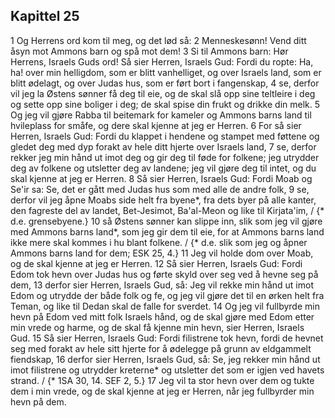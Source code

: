 ## Kapittel 25

1 Og Herrens ord kom til meg, og det lød så:
2 Menneskesønn! Vend ditt åsyn mot Ammons barn og spå mot dem!
3 Si til Ammons barn: Hør Herrens, Israels Guds ord! Så sier Herren, Israels Gud: Fordi du ropte: Ha, ha! over min helligdom, som er blitt vanhelliget, og over Israels land, som er blitt ødelagt, og over Judas hus, som er ført bort i fangenskap,
4 se, derfor vil jeg la Østens sønner få deg til eie, og de skal slå opp sine teltleire i deg og sette opp sine boliger i deg; de skal spise din frukt og drikke din melk.
5 Og jeg vil gjøre Rabba til beitemark for kameler og Ammons barns land til hvileplass for småfe, og dere skal kjenne at jeg er Herren.
6 For så sier Herren, Israels Gud: Fordi du klappet i hendene og stampet med føttene og gledet deg med dyp forakt av hele ditt hjerte over Israels land,
7 se, derfor rekker jeg min hånd ut imot deg og gir deg til føde for folkene; jeg utrydder deg av folkene og utsletter deg av landene; jeg vil gjøre deg til intet, og du skal kjenne at jeg er Herren.
8 Så sier Herren, Israels Gud: Fordi Moab og Se'ir sa: Se, det er gått med Judas hus som med alle de andre folk,
9 se, derfor vil jeg åpne Moabs side helt fra byene*, fra dets byer på alle kanter, den fagreste del av landet, Bet-Jesimot, Ba'al-Meon og like til Kirjata'im, / {* d.e. grensebyene.}
10 så Østens sønner kan slippe inn, slik som jeg vil gjøre med Ammons barns land*, som jeg gir dem til eie, for at Ammons barns land ikke mere skal kommes i hu blant folkene. / {* d.e. slik som jeg og åpner Ammons barns land for dem; ESK 25, 4.}
11 Jeg vil holde dom over Moab, og de skal kjenne at jeg er Herren.
12 Så sier Herren, Israels Gud: Fordi Edom tok hevn over Judas hus og førte skyld over seg ved å hevne seg på dem,
13 derfor sier Herren, Israels Gud, så: Jeg vil rekke min hånd ut imot Edom og utrydde der både folk og fe, og jeg vil gjøre det til en ørken helt fra Teman, og like til Dedan skal de falle for sverdet.
14 Og jeg vil fullbyrde min hevn på Edom ved mitt folk Israels hånd, og de skal gjøre med Edom etter min vrede og harme, og de skal få kjenne min hevn, sier Herren, Israels Gud.
15 Så sier Herren, Israels Gud: Fordi filistrene tok hevn, fordi de hevnet seg med forakt av hele sitt hjerte for å ødelegge på grunn av eldgammelt fiendskap,
16 derfor sier Herren, Israels Gud, så: Se, jeg rekker min hånd ut imot filistrene og utrydder kreterne* og utsletter det som er igjen ved havets strand. / {* 1SA 30, 14. SEF 2, 5.}
17 Jeg vil ta stor hevn over dem og tukte dem i min vrede, og de skal kjenne at jeg er Herren, når jeg fullbyrder min hevn på dem.
